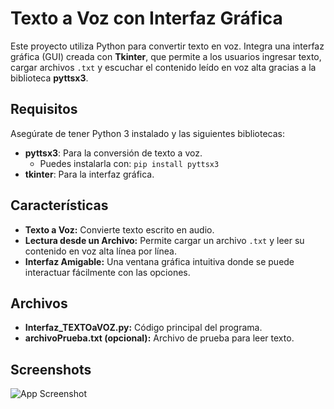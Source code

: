 # Texto a Voz con Interfaz Gráfica

Este proyecto utiliza Python para convertir texto en voz. Integra una interfaz gráfica (GUI) creada con **Tkinter**, que permite a los usuarios ingresar texto, cargar archivos `.txt` y escuchar el contenido leído en voz alta gracias a la biblioteca **pyttsx3**.

## Requisitos
Asegúrate de tener Python 3 instalado y las siguientes bibliotecas:

- **pyttsx3**: Para la conversión de texto a voz.
  - Puedes instalarla con: `pip install pyttsx3`
- **tkinter**: Para la interfaz gráfica.

## Características
- **Texto a Voz:** Convierte texto escrito en audio.
- **Lectura desde un Archivo:** Permite cargar un archivo `.txt` y leer su contenido en voz alta línea por línea.
- **Interfaz Amigable:** Una ventana gráfica intuitiva donde se puede interactuar fácilmente con las opciones.


## Archivos
- **Interfaz_TEXTOaVOZ.py:** Código principal del programa.
- **archivoPrueba.txt (opcional):** Archivo de prueba para leer texto.

## Screenshots

![App Screenshot](D:\Escritorio\MASTER_WEB\readme_gitHUB\ScreenShots\interfaz_TExtoaVOZ.png)








